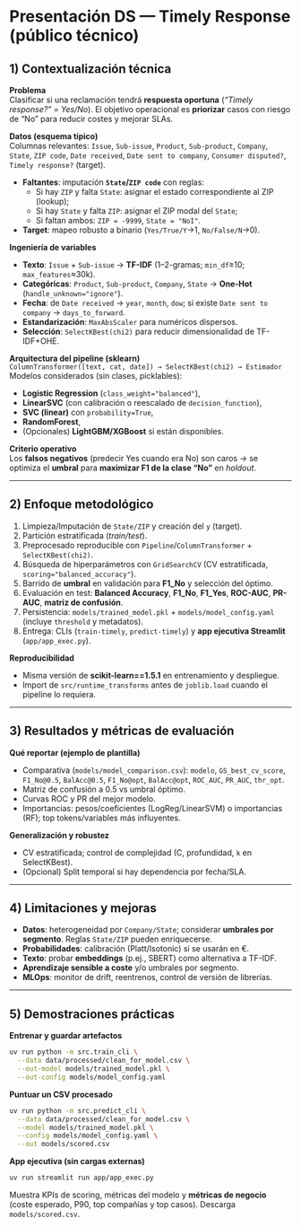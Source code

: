 # Presentación DS — Timely Response (público técnico)

## 1) Contextualización técnica
**Problema**  
Clasificar si una reclamación tendrá **respuesta oportuna** (*“Timely response?” = Yes/No*). El objetivo operacional es **priorizar** casos con riesgo de “No” para reducir costes y mejorar SLAs.

**Datos (esquema típico)**  
Columnas relevantes: `Issue`, `Sub-issue`, `Product`, `Sub-product`, `Company`, `State`, `ZIP code`, `Date received`, `Date sent to company`, `Consumer disputed?`, `Timely response?` (target).
- **Faltantes**: imputación **`State`/`ZIP code`** con reglas:
  - Si hay `ZIP` y falta `State`: asignar el estado correspondiente al ZIP (lookup); 
  - Si hay `State` y falta `ZIP`: asignar el ZIP modal del `State`;
  - Si faltan ambos: `ZIP = -9999`, `State = "NoI"`.
- **Target**: mapeo robusto a binario (`Yes/True/Y`→1, `No/False/N`→0).

**Ingeniería de variables**
- **Texto**: `Issue` + `Sub-issue` → **TF-IDF** (1–2-gramas; `min_df`≥10; `max_features`≈30k).
- **Categóricas**: `Product`, `Sub-product`, `Company`, `State` → **One-Hot** (`handle_unknown="ignore"`).
- **Fecha**: de `Date received` → `year`, `month`, `dow`; si existe `Date sent to company` → `days_to_forward`.
- **Estandarización**: `MaxAbsScaler` para numéricos dispersos.
- **Selección**: `SelectKBest(chi2)` para reducir dimensionalidad de TF-IDF+OHE.

**Arquitectura del pipeline (sklearn)**  
`ColumnTransformer([text, cat, date]) → SelectKBest(chi2) → Estimador`  
Modelos considerados (sin clases, picklables):
- **Logistic Regression** (`class_weight="balanced"`), 
- **LinearSVC** (con calibración o reescalado de `decision_function`),
- **SVC (linear)** con `probability=True`,
- **RandomForest**,
- (Opcionales) **LightGBM/XGBoost** si están disponibles.

**Criterio operativo**  
Los **falsos negativos** (predecir Yes cuando era No) son caros → se optimiza el **umbral** para **maximizar F1 de la clase “No”** en *holdout*.

---

## 2) Enfoque metodológico
1. Limpieza/Imputación de `State/ZIP` y creación del `y` (target).
2. Partición estratificada (*train/test*).
3. Preprocesado reproducible con `Pipeline`/`ColumnTransformer` + `SelectKBest(chi2)`.
4. Búsqueda de hiperparámetros con `GridSearchCV` (CV estratificada, `scoring="balanced_accuracy"`).
5. Barrido de **umbral** en validación para **F1_No** y selección del óptimo.
6. Evaluación en test: **Balanced Accuracy**, **F1_No**, **F1_Yes**, **ROC-AUC**, **PR-AUC**, **matriz de confusión**.
7. Persistencia: `models/trained_model.pkl` + `models/model_config.yaml` (incluye `threshold` y metadatos).
8. Entrega: CLIs (`train-timely`, `predict-timely`) y **app ejecutiva Streamlit** (`app/app_exec.py`).

**Reproducibilidad**  
- Misma versión de **scikit-learn==1.5.1** en entrenamiento y despliegue.
- Import de `src/runtime_transforms` antes de `joblib.load` cuando el pipeline lo requiera.

---

## 3) Resultados y métricas de evaluación
**Qué reportar (ejemplo de plantilla)**  
- Comparativa (`models/model_comparison.csv`): `modelo`, `GS_best_cv_score`, `F1_No@0.5`, `BalAcc@0.5`, `F1_No@opt`, `BalAcc@opt`, `ROC_AUC`, `PR_AUC`, `thr_opt`.
- Matriz de confusión a 0.5 vs umbral óptimo.
- Curvas ROC y PR del mejor modelo.
- Importancias: pesos/coeficientes (LogReg/LinearSVM) o importancias (RF); top tokens/variables más influyentes.

**Generalización y robustez**
- CV estratificada; control de complejidad (C, profundidad, `k` en SelectKBest).
- (Opcional) Split temporal si hay dependencia por fecha/SLA.

---

## 4) Limitaciones y mejoras
- **Datos**: heterogeneidad por `Company/State`; considerar **umbrales por segmento**. Reglas `State/ZIP` pueden enriquecerse.
- **Probabilidades**: calibración (Platt/Isotonic) si se usarán en €.
- **Texto**: probar **embeddings** (p.ej., SBERT) como alternativa a TF-IDF.
- **Aprendizaje sensible a coste** y/o umbrales por segmento.
- **MLOps**: monitor de drift, reentrenos, control de versión de librerías.

---

## 5) Demostraciones prácticas
**Entrenar y guardar artefactos**
```bash
uv run python -m src.train_cli \
  --data data/processed/clean_for_model.csv \
  --out-model models/trained_model.pkl \
  --out-config models/model_config.yaml
```

**Puntuar un CSV procesado**
```bash
uv run python -m src.predict_cli \
  --data data/processed/clean_for_model.csv \
  --model models/trained_model.pkl \
  --config models/model_config.yaml \
  --out models/scored.csv
```

**App ejecutiva (sin cargas externas)**
```bash
uv run streamlit run app/app_exec.py
```
Muestra KPIs de scoring, métricas del modelo y **métricas de negocio** (coste esperado, P90, top compañías y top casos). Descarga `models/scored.csv`.
